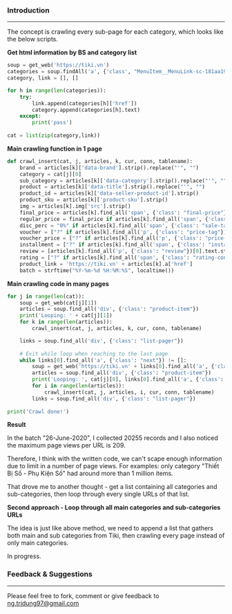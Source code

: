 ### Introduction
----------
The concept is crawling every sub-page for each category, which looks like the below scripts.

**Get html information by BS and category list**
```python
soup = get_web('https://tiki.vn')
categories = soup.findAll('a', {'class', "MenuItem__MenuLink-sc-181aa19-1 fKvTQu"})
category, link = [], []

for h in range(len(categories)):
    try:
        link.append(categories[h]['href'])
        category.append(categories[h].text)
    except:
        print('pass')
        
cat = list(zip(category,link))
```

**Main crawling function in 1 page**
```python
def crawl_insert(cat, j, articles, k, cur, conn, tablename):
    brand = articles[k]['data-brand'].strip().replace("'", "")
    category = cat[j][0]
    sub_category = articles[k]['data-category'].strip().replace("'", "")
    product = articles[k]['data-title'].strip().replace("'", "")
    product_id = articles[k]['data-seller-product-id'].strip()
    product_sku = articles[k]['product-sku'].strip()
    img = articles[k].img['src'].strip()
    final_price = articles[k].find_all('span', {'class': "final-price"})[0].text.strip().replace("đ", "").replace(".", "").split(' ')[0]
    regular_price = final_price if articles[k].find_all('span', {'class': "price-regular"}) == [] else articles[k].find_all('span', {'class': "price-regular"})[0].text.strip().replace("đ", "").replace(".", "").split(' ')[0]
    disc_perc = "0%" if articles[k].find_all('span', {'class': "sale-tag sale-tag-square"}) == [] else articles[k].find_all('span', {'class': "sale-tag sale-tag-square"})[0].text.strip().split(' ')[0]
    voucher = ["?" if articles[k].find_all('p', {'class': "price-tag"}) == [] else articles[k].find_all('span', {'class': "code"})[0].text][0]
    voucher_price = ["?" if articles[k].find_all('p', {'class': "price-tag"}) == [] else articles[k].find_all('span', {'class': "price"})[0].find('span').text.replace("đ", "").replace(".", "")][0]
    installment = ["?" if articles[k].find_all('span', {'class': "installment-price-v2"}) == [] else articles[k].find_all('span', {'class': "installment-price-v2"})[0].text][0]
    review = [articles[k].find_all('p', {'class': "review"})[0].text.strip('\(\)') if articles[k].find_all('p', {'class': "review"}) != [] else "Chưa có nhận xét"][0]
    rating = ["?" if articles[k].find_all('span', {'class': "rating-content"}) == [] else articles[k].find_all('span', {'class': "rating-content"})[0].find('span')['style'].split(':')[1]][0]
    product_link = 'https://tiki.vn' + articles[k].a['href']
    batch = strftime("%Y-%m-%d %H:%M:%S", localtime())
```

**Main crawling code in many pages**
```python
for j in range(len(cat)):
    soup = get_web(cat[j][1])
    articles = soup.find_all('div', {'class': "product-item"})
    print('Looping: ' + cat[j][1])
    for k in range(len(articles)):
        crawl_insert(cat, j, articles, k, cur, conn, tablename)

    links = soup.find_all('div', {'class': "list-pager"})
        
    # Exit while loop when reaching to the last page
    while links[0].find_all('a', {'class': "next"}) != []:
        soup = get_web('https://tiki.vn' + links[0].find_all('a', {'class': "next"})[0]['href'])
        articles = soup.find_all('div', {'class': "product-item"})
        print('Looping: ', cat[j][0], links[0].find_all('a', {'class': "next"})[0]['href'].split('&')[1], sep=' ')
        for i in range(len(articles)):
            crawl_insert(cat, j, articles, i, cur, conn, tablename)
        links = soup.find_all('div', {'class': "list-pager"})
        
print('Crawl done!')
```

**Result**

In the batch "26-June-2020", I collected 20255 records and I also noticed the maximum page views per URL is 209.

Therefore, I think with the written code, we can't scape enough information due to limit in a number of page views. For examples: only category "Thiết Bị Số - Phụ Kiện Số" had around more than 1 million items.

That drove me to another thought - get a list containing all categories and sub-categories, then loop through every single URLs of that list.

**Second approach - Loop through all main categories and sub-categories URLs**

The idea is just like above method, we need to append a list that gathers both main and sub categories from Tiki, then crawling every page instead of only main categories.

In progress.

### Feedback & Suggestions
----------
Please feel free to fork, comment or give feedback to ng.tridung97@gmail.com